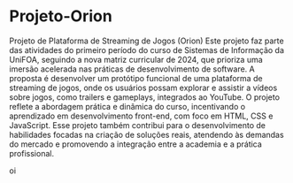 # Projeto-Orion

Projeto de Plataforma de Streaming de Jogos (Orion) Este projeto faz parte das atividades do primeiro período do curso de Sistemas de Informação da UniFOA, seguindo a nova matriz curricular de 2024, que prioriza uma imersão acelerada nas práticas de desenvolvimento de software.  A proposta é desenvolver um protótipo funcional de uma plataforma de streaming de jogos, onde os usuários possam explorar e assistir a vídeos sobre jogos, como trailers e gameplays, integrados ao YouTube. O projeto reflete a abordagem prática e dinâmica do curso, incentivando o aprendizado em desenvolvimento front-end, com foco em HTML, CSS e JavaScript.  Esse projeto também contribui para o desenvolvimento de habilidades focadas na criação de soluções reais, atendendo às demandas do mercado e promovendo a integração entre a academia e a prática profissional.


oi
